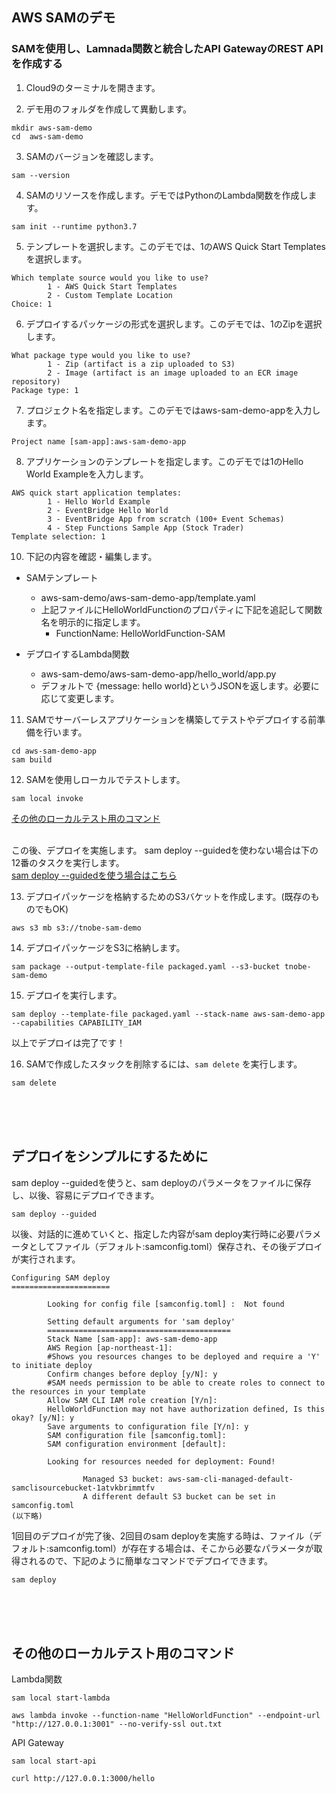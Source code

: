 ## AWS SAMのデモ
### SAMを使用し、Lamnada関数と統合したAPI GatewayのREST APIを作成する


1. Cloud9のターミナルを開きます。

2. デモ用のフォルダを作成して異動します。

```
mkdir aws-sam-demo
cd  aws-sam-demo
```

3. SAMのバージョンを確認します。

```
sam --version
```

4. SAMのリソースを作成します。デモではPythonのLambda関数を作成します。

```
sam init --runtime python3.7
```

5. テンプレートを選択します。このデモでは、1のAWS Quick Start Templatesを選択します。

```
Which template source would you like to use?
        1 - AWS Quick Start Templates
        2 - Custom Template Location
Choice: 1
```

6. デプロイするパッケージの形式を選択します。このデモでは、1のZipを選択します。

```
What package type would you like to use?
        1 - Zip (artifact is a zip uploaded to S3)
        2 - Image (artifact is an image uploaded to an ECR image repository)
Package type: 1
```

7. プロジェクト名を指定します。このデモではaws-sam-demo-appを入力します。

```
Project name [sam-app]:aws-sam-demo-app
```

8. アプリケーションのテンプレートを指定します。このデモでは1のHello World Exampleを入力します。

```
AWS quick start application templates:
        1 - Hello World Example
        2 - EventBridge Hello World
        3 - EventBridge App from scratch (100+ Event Schemas)
        4 - Step Functions Sample App (Stock Trader)
Template selection: 1
```

10. 下記の内容を確認・編集します。

- SAMテンプレート

  - aws-sam-demo/aws-sam-demo-app/template.yaml 
  - 上記ファイルにHelloWorldFunctionのプロパティに下記を追記して関数名を明示的に指定します。
    -  FunctionName: HelloWorldFunction-SAM

- デプロイするLambda関数

  - aws-sam-demo/aws-sam-demo-app/hello_world/app.py
  - デフォルトで {message: hello world}というJSONを返します。必要に応じて変更します。　


11. SAMでサーバーレスアプリケーションを構築してテストやデプロイする前準備を行います。

```
cd aws-sam-demo-app
sam build
```

12. SAMを使用しローカルでテストします。

```
sam local invoke 
```

[その他のローカルテスト用のコマンド](#その他のローカルテスト用のコマンド) 
<br />
<br />


この後、デプロイを実施します。
sam deploy --guidedを使わない場合は下の12番のタスクを実行します。 
<br />
[sam deploy --guidedを使う場合はこちら](#デプロイをシンプルにするために) 
 
 
13. デプロイパッケージを格納するためのS3バケットを作成します。(既存のものでもOK)

```
aws s3 mb s3://tnobe-sam-demo
```

14. デプロイパッケージをS3に格納します。

```
sam package --output-template-file packaged.yaml --s3-bucket tnobe-sam-demo
```

15. デプロイを実行します。

```
sam deploy --template-file packaged.yaml --stack-name aws-sam-demo-app --capabilities CAPABILITY_IAM
```

以上でデプロイは完了です！

16. SAMで作成したスタックを削除するには、`sam delete` を実行します。

```
sam delete
```
 <br />
 <br />
 <br />

## デプロイをシンプルにするために 
 
sam deploy --guidedを使うと、sam deployのパラメータをファイルに保存し、以後、容易にデプロイできます。

```
sam deploy --guided
```

以後、対話的に進めていくと、指定した内容がsam deploy実行時に必要パラメータとしてファイル（デフォルト:samconfig.toml）保存され、その後デプロイが実行されます。

```
Configuring SAM deploy
======================

        Looking for config file [samconfig.toml] :  Not found

        Setting default arguments for 'sam deploy'
        =========================================
        Stack Name [sam-app]: aws-sam-demo-app
        AWS Region [ap-northeast-1]: 
        #Shows you resources changes to be deployed and require a 'Y' to initiate deploy
        Confirm changes before deploy [y/N]: y
        #SAM needs permission to be able to create roles to connect to the resources in your template
        Allow SAM CLI IAM role creation [Y/n]: 
        HelloWorldFunction may not have authorization defined, Is this okay? [y/N]: y
        Save arguments to configuration file [Y/n]: y
        SAM configuration file [samconfig.toml]: 
        SAM configuration environment [default]: 

        Looking for resources needed for deployment: Found!

                Managed S3 bucket: aws-sam-cli-managed-default-samclisourcebucket-1atvkbrimmtfv
                A different default S3 bucket can be set in samconfig.toml
(以下略)
```

1回目のデプロイが完了後、2回目のsam deployを実施する時は、ファイル（デフォルト:samconfig.toml）が存在する場合は、そこから必要なパラメータが取得されるので、下記のように簡単なコマンドでデプロイできます。

```
sam deploy 
```

 <br />
 <br />
 <br />

## その他のローカルテスト用のコマンド 

Lambda関数
```
sam local start-lambda
```

```
aws lambda invoke --function-name "HelloWorldFunction" --endpoint-url "http://127.0.0.1:3001" --no-verify-ssl out.txt
```

API Gateway
```
sam local start-api
```

```
curl http://127.0.0.1:3000/hello
```




